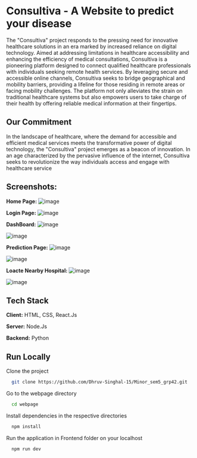 
# Consultiva - A Website to predict your disease

The "Consultiva" project responds to the pressing need for innovative healthcare solutions in an era marked by increased reliance on digital technology. Aimed at addressing limitations in healthcare accessibility and enhancing the efficiency of medical consultations, Consultiva is a pioneering platform designed to connect qualified healthcare professionals with individuals seeking remote health services.
By leveraging secure and accessible online channels, Consultiva seeks to bridge geographical and mobility barriers, providing a lifeline for those residing in remote areas or facing mobility challenges. The platform not only alleviates the strain on traditional healthcare systems but also empowers users to take charge of their health by offering reliable medical information at their fingertips.

 
## Our Commitment

In the landscape of healthcare, where the demand for accessible and efficient medical services meets the transformative power of digital technology, the "Consultiva" project emerges as a beacon of innovation. In an age characterized by the pervasive influence of the internet, Consultiva seeks to revolutionize the way individuals access and engage with healthcare service

## Screenshots:
**Home Page:**
![image](https://github.com/user-attachments/assets/903af529-ab61-427e-bc17-16908fe75e46)

**Login Page:**
![image](https://github.com/user-attachments/assets/0903b429-9572-47d1-8349-060101ea196a)

**DashBoard:**
![image](https://github.com/user-attachments/assets/79e96f5f-bfa8-4737-88d1-bfc6eceeb6b6)

![image](https://github.com/user-attachments/assets/b42bb0ca-8dda-47ab-96ad-226b41dd4949)

**Prediction Page:**
![image](https://github.com/user-attachments/assets/6a28007e-6e93-4a90-8a1d-d112dd2fc5a6)

![image](https://github.com/user-attachments/assets/beba25f9-9967-4358-8cd0-c31db0b45165)


**Loacte Nearby Hospital:**
![image](https://github.com/user-attachments/assets/249857d1-c19f-47c5-bd61-5af64b299ff6)

![image](https://github.com/user-attachments/assets/dda2ad8d-3d54-4d06-996a-eb981661f33b)











## Tech Stack

**Client:** HTML, CSS, React.Js

**Server:** Node.Js

**Backend:** Python





## Run Locally

Clone the project

```bash
  git clone https://github.com/Dhruv-Singhal-15/Minor_sem5_grp42.git
```

Go to the webpage directory

```bash
  cd webpage
```



Install dependencies in the respective directories

```bash
  npm install
```


Run the application in Frontend folder on your localhost

```bash
  npm run dev
```

###

